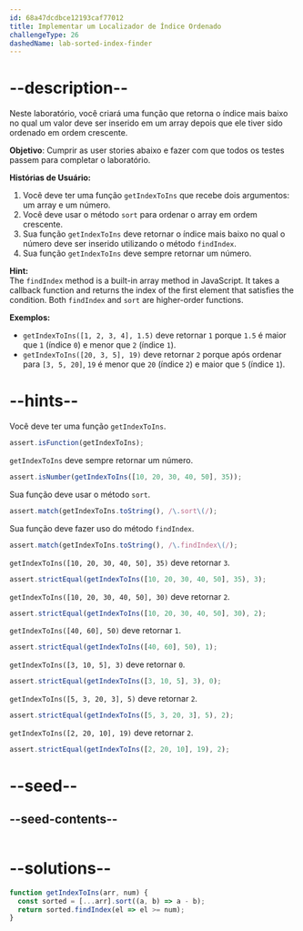 ```yaml
---
id: 68a47dcdbce12193caf77012
title: Implementar um Localizador de Índice Ordenado
challengeType: 26
dashedName: lab-sorted-index-finder
---
```


# --description--

Neste laboratório, você criará uma função que retorna o índice mais baixo no qual um valor deve ser inserido em um array depois que ele tiver sido ordenado em ordem crescente.

**Objetivo**: Cumprir as user stories abaixo e fazer com que todos os testes passem para completar o laboratório.

**Histórias de Usuário:**

1. Você deve ter uma função `getIndexToIns` que recebe dois argumentos: um array e um número.  
2. Você deve usar o método `sort` para ordenar o array em ordem crescente.
3. Sua função `getIndexToIns` deve retornar o índice mais baixo no qual o número deve ser inserido utilizando o método `findIndex`.
4. Sua função `getIndexToIns` deve sempre retornar um número.

**Hint:**  
The `findIndex` method is a built-in array method in JavaScript. It takes a callback function and returns the index of the first element that satisfies the condition. Both `findIndex` and `sort` are higher-order functions.

**Exemplos:**

- `getIndexToIns([1, 2, 3, 4], 1.5)` deve retornar `1` porque `1.5` é maior que `1` (índice `0`) e menor que `2` (índice `1`).
- `getIndexToIns([20, 3, 5], 19)` deve retornar `2` porque após ordenar para `[3, 5, 20]`, `19` é menor que `20` (índice `2`) e maior que `5` (índice `1`).


# --hints--

Você deve ter uma função `getIndexToIns`.

```js
assert.isFunction(getIndexToIns);
```

`getIndexToIns` deve sempre retornar um número.

```js
assert.isNumber(getIndexToIns([10, 20, 30, 40, 50], 35));
```

Sua função deve usar o método `sort`.

```js
assert.match(getIndexToIns.toString(), /\.sort\(/);
```


Sua função deve fazer uso do método `findIndex`.

```js
assert.match(getIndexToIns.toString(), /\.findIndex\(/);
```

`getIndexToIns([10, 20, 30, 40, 50], 35)` deve retornar `3`.

```js
assert.strictEqual(getIndexToIns([10, 20, 30, 40, 50], 35), 3);
```

`getIndexToIns([10, 20, 30, 40, 50], 30)` deve retornar `2`.

```js
assert.strictEqual(getIndexToIns([10, 20, 30, 40, 50], 30), 2);
```

`getIndexToIns([40, 60], 50)` deve retornar `1`.

```js
assert.strictEqual(getIndexToIns([40, 60], 50), 1);
```

`getIndexToIns([3, 10, 5], 3)` deve retornar `0`.

```js
assert.strictEqual(getIndexToIns([3, 10, 5], 3), 0);
```

`getIndexToIns([5, 3, 20, 3], 5)` deve retornar `2`.

```js
assert.strictEqual(getIndexToIns([5, 3, 20, 3], 5), 2);
```

`getIndexToIns([2, 20, 10], 19)` deve retornar `2`.

```js
assert.strictEqual(getIndexToIns([2, 20, 10], 19), 2);
```

# --seed--

## --seed-contents--

```js
``` 

# --solutions--

```js
function getIndexToIns(arr, num) {
  const sorted = [...arr].sort((a, b) => a - b);
  return sorted.findIndex(el => el >= num);
}
``` 

